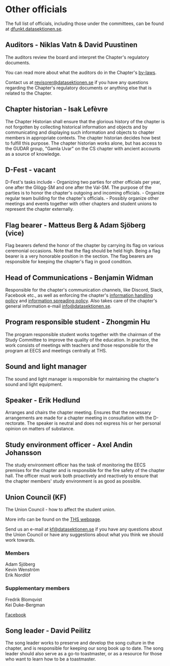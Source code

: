 # Other officials

The full list of officials, including those under the committees, can be found at [dfunkt.datasektionen.se](https://dfunkt.datasektionen.se/).

## Auditors - Niklas Vatn & David Puustinen

The auditors review the board and interpret the Chapter's regulatory documents.

You can read more about what the auditors do in the Chapter's [by-laws](https://styrdokument.datasektionen.se/stadgar).

Contact us at [revisorer@datasektionen.se](mailto:revisorer@datasektionen.se) if you have any questions regarding the Chapter's regulatory documents or anything else that is related to the Chapter.


## Chapter historian - Isak Lefèvre

The Chapter Historian shall ensure that the glorious history of the chapter is not forgotten by collecting historical information and objects and by communicating and displaying such information and objects to chapter members in appropriate contexts. The chapter historian decides how best to fulfill this purpose. The chapter historian works alone, but has access to the GUDAR group, "Gamla Uvar" on the CS chapter with ancient accounts as a source of knowledge.


## D-Fest - vacant

D-Fest's tasks include - Organizing two parties for other officials per year, one after the Glögg-SM and one after the Val-SM. The purpose of the parties is to honor the chapter's outgoing and incoming officials. - Organize regular team building for the chapter's officials. - Possibly organize other meetings and events together with other chapters and student unions to represent the chapter externally.


## Flag bearer - Matteus Berg & Adam Sjöberg (vice)

Flag bearers defend the honor of the chapter by carrying its flag on various ceremonial occasions. Note that the flag should be held high. Being a flag bearer is a very honorable position in the section. The flag bearers are responsible for keeping the chapter's flag in good condition.


## Head of Communications - Benjamin Widman

Responsible for the chapter's communication channels, like Discord, Slack, Facebook etc., as well as enforcing the chapter's [information handling policy](https://styrdokument.datasektionen.se/informationshanteringspolicy) and [information spreading policy](https://styrdokument.datasektionen.se/informationsspridningspolicy). Also takes care of the chapter's general information e-mail [info@datasektionen.se](mailto:info@datasektionen.se).


## Program responsible student - Zhongmin Hu

The program responsible student works together with the chairman of the Study Committee to improve the quality of the education. In practice, the work consists of meetings with teachers and those responsible for the program at EECS and meetings centrally at THS.


## Sound and light manager

The sound and light manager is responsible for maintaining the chapter's sound and light equipment.


## Speaker - Erik Hedlund

Arranges and chairs the chapter meeting. Ensures that the necessary arrangements are made for a chapter meeting in consultation with the D-rectorate. The speaker is neutral and does not express his or her personal opinion on matters of substance.


## Study environment officer - Axel Andin Johansson

The study environment officer has the task of monitoring the EECS premises for the chapter and is responsible for the fire safety of the chapter hall. The officer must work both proactively and reactively to ensure that the chapter members' study environment is as good as possible.


## Union Council (KF)

The Union Council - how to affect the student union.

More info can be found on the [THS webpage](https://ths.kth.se/en/general/about-ths/union-council).

Send us an e-mail at [kf@datasektionen.se](mailto:kf@datasektionen.se) if you have any questions about the Union Council or have any suggestions about what you think we should work towards.

### Members

Adam Sjöberg</br>
Kevin Wenström</br>
Erik Nordlöf</br>

### Supplementary members

Fredrik Blomqvist</br>
Kei Duke-Bergman</br>

[Facebook](https://facebook.com/KF.Data)


## Song leader - David Peilitz

The song leader works to preserve and develop the song culture in the chapter, and is responsible for keeping our song book up to date. The song leader should also serve as a go-to toastmaster, or as a resource for those who want to learn how to be a toastmaster.